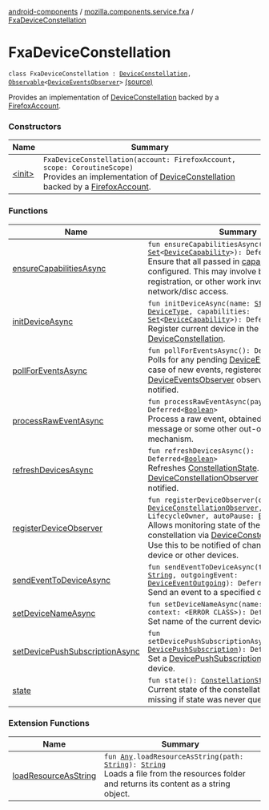 [android-components](../../index.md) / [mozilla.components.service.fxa](../index.md) / [FxaDeviceConstellation](./index.md)

# FxaDeviceConstellation

`class FxaDeviceConstellation : `[`DeviceConstellation`](../../mozilla.components.concept.sync/-device-constellation/index.md)`, `[`Observable`](../../mozilla.components.support.base.observer/-observable/index.md)`<`[`DeviceEventsObserver`](../../mozilla.components.concept.sync/-device-events-observer/index.md)`>` [(source)](https://github.com/mozilla-mobile/android-components/blob/master/components/service/firefox-accounts/src/main/java/mozilla/components/service/fxa/FxaDeviceConstellation.kt#L34)

Provides an implementation of [DeviceConstellation](../../mozilla.components.concept.sync/-device-constellation/index.md) backed by a [FirefoxAccount](#).

### Constructors

| Name | Summary |
|---|---|
| [&lt;init&gt;](-init-.md) | `FxaDeviceConstellation(account: FirefoxAccount, scope: CoroutineScope)`<br>Provides an implementation of [DeviceConstellation](../../mozilla.components.concept.sync/-device-constellation/index.md) backed by a [FirefoxAccount](#). |

### Functions

| Name | Summary |
|---|---|
| [ensureCapabilitiesAsync](ensure-capabilities-async.md) | `fun ensureCapabilitiesAsync(capabilities: `[`Set`](https://kotlinlang.org/api/latest/jvm/stdlib/kotlin.collections/-set/index.html)`<`[`DeviceCapability`](../../mozilla.components.concept.sync/-device-capability/index.md)`>): Deferred<`[`Boolean`](https://kotlinlang.org/api/latest/jvm/stdlib/kotlin/-boolean/index.html)`>`<br>Ensure that all passed in [capabilities](../../mozilla.components.concept.sync/-device-constellation/ensure-capabilities-async.md#mozilla.components.concept.sync.DeviceConstellation$ensureCapabilitiesAsync(kotlin.collections.Set((mozilla.components.concept.sync.DeviceCapability)))/capabilities) are configured. This may involve backend service registration, or other work involving network/disc access. |
| [initDeviceAsync](init-device-async.md) | `fun initDeviceAsync(name: `[`String`](https://kotlinlang.org/api/latest/jvm/stdlib/kotlin/-string/index.html)`, type: `[`DeviceType`](../../mozilla.components.concept.sync/-device-type/index.md)`, capabilities: `[`Set`](https://kotlinlang.org/api/latest/jvm/stdlib/kotlin.collections/-set/index.html)`<`[`DeviceCapability`](../../mozilla.components.concept.sync/-device-capability/index.md)`>): Deferred<`[`Boolean`](https://kotlinlang.org/api/latest/jvm/stdlib/kotlin/-boolean/index.html)`>`<br>Register current device in the associated [DeviceConstellation](../../mozilla.components.concept.sync/-device-constellation/index.md). |
| [pollForEventsAsync](poll-for-events-async.md) | `fun pollForEventsAsync(): Deferred<`[`Boolean`](https://kotlinlang.org/api/latest/jvm/stdlib/kotlin/-boolean/index.html)`>`<br>Polls for any pending [DeviceEvent](../../mozilla.components.concept.sync/-device-event/index.md) events. In case of new events, registered [DeviceEventsObserver](../../mozilla.components.concept.sync/-device-events-observer/index.md) observers will be notified. |
| [processRawEventAsync](process-raw-event-async.md) | `fun processRawEventAsync(payload: `[`String`](https://kotlinlang.org/api/latest/jvm/stdlib/kotlin/-string/index.html)`): Deferred<`[`Boolean`](https://kotlinlang.org/api/latest/jvm/stdlib/kotlin/-boolean/index.html)`>`<br>Process a raw event, obtained via a push message or some other out-of-band mechanism. |
| [refreshDevicesAsync](refresh-devices-async.md) | `fun refreshDevicesAsync(): Deferred<`[`Boolean`](https://kotlinlang.org/api/latest/jvm/stdlib/kotlin/-boolean/index.html)`>`<br>Refreshes [ConstellationState](../../mozilla.components.concept.sync/-constellation-state/index.md). Registered [DeviceConstellationObserver](../../mozilla.components.concept.sync/-device-constellation-observer/index.md) observers will be notified. |
| [registerDeviceObserver](register-device-observer.md) | `fun registerDeviceObserver(observer: `[`DeviceConstellationObserver`](../../mozilla.components.concept.sync/-device-constellation-observer/index.md)`, owner: LifecycleOwner, autoPause: `[`Boolean`](https://kotlinlang.org/api/latest/jvm/stdlib/kotlin/-boolean/index.html)`): `[`Unit`](https://kotlinlang.org/api/latest/jvm/stdlib/kotlin/-unit/index.html)<br>Allows monitoring state of the device constellation via [DeviceConstellationObserver](../../mozilla.components.concept.sync/-device-constellation-observer/index.md). Use this to be notified of changes to the current device or other devices. |
| [sendEventToDeviceAsync](send-event-to-device-async.md) | `fun sendEventToDeviceAsync(targetDeviceId: `[`String`](https://kotlinlang.org/api/latest/jvm/stdlib/kotlin/-string/index.html)`, outgoingEvent: `[`DeviceEventOutgoing`](../../mozilla.components.concept.sync/-device-event-outgoing/index.md)`): Deferred<`[`Boolean`](https://kotlinlang.org/api/latest/jvm/stdlib/kotlin/-boolean/index.html)`>`<br>Send an event to a specified device. |
| [setDeviceNameAsync](set-device-name-async.md) | `fun setDeviceNameAsync(name: `[`String`](https://kotlinlang.org/api/latest/jvm/stdlib/kotlin/-string/index.html)`, context: <ERROR CLASS>): Deferred<`[`Boolean`](https://kotlinlang.org/api/latest/jvm/stdlib/kotlin/-boolean/index.html)`>`<br>Set name of the current device. |
| [setDevicePushSubscriptionAsync](set-device-push-subscription-async.md) | `fun setDevicePushSubscriptionAsync(subscription: `[`DevicePushSubscription`](../../mozilla.components.concept.sync/-device-push-subscription/index.md)`): Deferred<`[`Boolean`](https://kotlinlang.org/api/latest/jvm/stdlib/kotlin/-boolean/index.html)`>`<br>Set a [DevicePushSubscription](../../mozilla.components.concept.sync/-device-push-subscription/index.md) for the current device. |
| [state](state.md) | `fun state(): `[`ConstellationState`](../../mozilla.components.concept.sync/-constellation-state/index.md)`?`<br>Current state of the constellation. May be missing if state was never queried. |

### Extension Functions

| Name | Summary |
|---|---|
| [loadResourceAsString](../../mozilla.components.support.test.file/kotlin.-any/load-resource-as-string.md) | `fun `[`Any`](https://kotlinlang.org/api/latest/jvm/stdlib/kotlin/-any/index.html)`.loadResourceAsString(path: `[`String`](https://kotlinlang.org/api/latest/jvm/stdlib/kotlin/-string/index.html)`): `[`String`](https://kotlinlang.org/api/latest/jvm/stdlib/kotlin/-string/index.html)<br>Loads a file from the resources folder and returns its content as a string object. |
